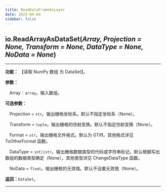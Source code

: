 ```yaml
---
title: ReadDataFrameAsLayer
date: 2023-04-04
sidebar: false
---
```


## io.**ReadArrayAsDataSet**(*Array, Projection = None, Transform = None, DataType = None, NoData = None*)<Badge text="1.1.5 +"/> 

---

**功能：** 【读取 NumPy 数组 为 DataSet】。

**参数：**

&emsp;Array：`array`。输入数组。

**可选参数：**

&emsp;Projection  = `str`。输出栅格坐标系。默认不指定坐标系（None）。

&emsp;Transform  = `tuple`。输出栅格的仿射变换。默认不指定仿射变换（None）。

&emsp;Format   = `str`。输出栅格文件格式。默认为 GTiff。其他格式详见 ToOtherFormat 函数。

&emsp;DataType  = `int||str`。输出栅格数据类型的代码或字符串标记。默认根据写出数组的数据类型确定（None），其他类型详见 ChangeDataType 函数。

&emsp;NoData = `float`。输出栅格的无效值。默认不设置无效值（None）。

**返回：**`DataSet`。

---
